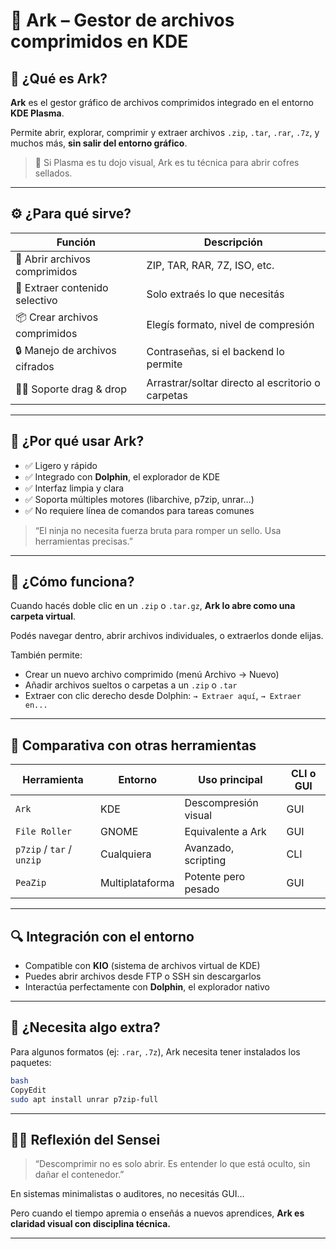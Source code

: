 # 🧰 **Ark – Gestor de archivos comprimidos en KDE**

## 📌 ¿Qué es Ark?

**Ark** es el gestor gráfico de archivos comprimidos integrado en el entorno **KDE Plasma**.

Permite abrir, explorar, comprimir y extraer archivos `.zip`, `.tar`, `.rar`, `.7z`, y muchos más, **sin salir del entorno gráfico**.

> 💼 Si Plasma es tu dojo visual, Ark es tu técnica para abrir cofres sellados.
> 

---

## ⚙️ ¿Para qué sirve?

| Función | Descripción |
| --- | --- |
| 📂 Abrir archivos comprimidos | ZIP, TAR, RAR, 7Z, ISO, etc. |
| 🧲 Extraer contenido selectivo | Solo extraés lo que necesitás |
| 📦 Crear archivos comprimidos | Elegís formato, nivel de compresión |
| 🔒 Manejo de archivos cifrados | Contraseñas, si el backend lo permite |
| 🧑‍💻 Soporte drag & drop | Arrastrar/soltar directo al escritorio o carpetas |

---

## 🎯 ¿Por qué usar Ark?

- ✅ Ligero y rápido
- ✅ Integrado con **Dolphin**, el explorador de KDE
- ✅ Interfaz limpia y clara
- ✅ Soporta múltiples motores (libarchive, p7zip, unrar…)
- ✅ No requiere línea de comandos para tareas comunes

> “El ninja no necesita fuerza bruta para romper un sello. Usa herramientas precisas.”
> 

---

## 🔧 ¿Cómo funciona?

Cuando hacés doble clic en un `.zip` o `.tar.gz`, **Ark lo abre como una carpeta virtual**.

Podés navegar dentro, abrir archivos individuales, o extraerlos donde elijas.

También permite:

- Crear un nuevo archivo comprimido (menú Archivo → Nuevo)
- Añadir archivos sueltos o carpetas a un `.zip` o `.tar`
- Extraer con clic derecho desde Dolphin: `→ Extraer aquí`, `→ Extraer en...`

---

## 🧠 Comparativa con otras herramientas

| Herramienta | Entorno | Uso principal | CLI o GUI |
| --- | --- | --- | --- |
| `Ark` | KDE | Descompresión visual | GUI |
| `File Roller` | GNOME | Equivalente a Ark | GUI |
| `p7zip` / `tar` / `unzip` | Cualquiera | Avanzado, scripting | CLI |
| `PeaZip` | Multiplataforma | Potente pero pesado | GUI |

---

## 🔍 Integración con el entorno

- Compatible con **KIO** (sistema de archivos virtual de KDE)
- Puedes abrir archivos desde FTP o SSH sin descargarlos
- Interactúa perfectamente con **Dolphin**, el explorador nativo

---

## 🧪 ¿Necesita algo extra?

Para algunos formatos (ej: `.rar`, `.7z`), Ark necesita tener instalados los paquetes:

```bash
bash
CopyEdit
sudo apt install unrar p7zip-full

```

---

## 🧘‍♂️ Reflexión del Sensei

> “Descomprimir no es solo abrir. Es entender lo que está oculto, sin dañar el contenedor.”
> 

En sistemas minimalistas o auditores, no necesitás GUI…

Pero cuando el tiempo apremia o enseñás a nuevos aprendices, **Ark es claridad visual con disciplina técnica.**

---
